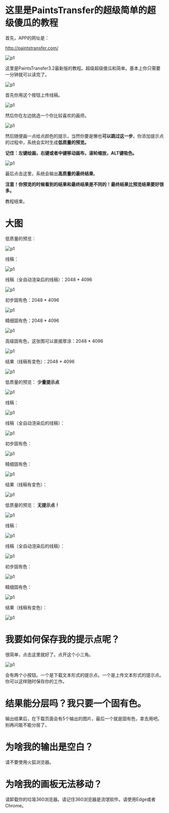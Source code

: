 ﻿# 这里是PaintsTransfer的超级简单的超级傻瓜的教程

首先，APP的网址是：

http://paintstransfer.com/

![p1](https://raw.githubusercontent.com/style2paints/style2paints.github.io/master/img2/1.png)

这里是PaintsTransfer3.2最新版的教程。超级超级傻瓜和简单。基本上你只需要一分钟就可以读完了。

![p1](https://raw.githubusercontent.com/style2paints/style2paints.github.io/master/img2/2.png)

首先你用这个按钮上传线稿。

![p1](https://raw.githubusercontent.com/style2paints/style2paints.github.io/master/img2/3.png)

然后你在左边挑选一个你比较喜欢的画师。

![p1](https://raw.githubusercontent.com/style2paints/style2paints.github.io/master/img2/4.png)

然后随便画一点给点颜色的提示，当然你要是懒也**可以跳过这一步**。你添加提示点的过程中，系统会实时生成**低质量的预览。**

**记住：左键绘画，右键或者中键移动画布，滚轮缩放，ALT键吸色。**

![p1](https://raw.githubusercontent.com/style2paints/style2paints.github.io/master/img2/5.png)

最后点击这里，系统会输出**高质量的最终结果**。

**注意！你预览的时候看到的结果和最终结果是不同的！最终结果比预览结果要好很多。**

教程结束。

# 大图

低质量的预览：

![p1](https://raw.githubusercontent.com/style2paints/style2paints.github.io/master/img2/8.png)

线稿：

![p1](https://raw.githubusercontent.com/style2paints/style2paints.github.io/master/img2/9.png)

线稿（全自动渲染后的线稿）：2048 \* 4096

![p1](https://raw.githubusercontent.com/style2paints/style2paints.github.io/master/img2/10.png)

初步固有色：2048 \* 4096

![p1](https://raw.githubusercontent.com/style2paints/style2paints.github.io/master/img2/11.png)

精细固有色：2048 \* 4096

![p1](https://raw.githubusercontent.com/style2paints/style2paints.github.io/master/img2/12.png)

高级固有色，这张图可以直接厚涂：2048 \* 4096

![p1](https://raw.githubusercontent.com/style2paints/style2paints.github.io/master/img2/013.jpg)

结果（线稿有变色）：2048 \* 4096

![p1](https://raw.githubusercontent.com/style2paints/style2paints.github.io/master/img2/014.png)

低质量的预览： **少量提示点**

![p1](https://raw.githubusercontent.com/style2paints/style2paints.github.io/master/img2/13b.png)

线稿：

![p1](https://raw.githubusercontent.com/style2paints/style2paints.github.io/master/img2/14.png)

线稿（全自动渲染后的线稿）：

![p1](https://raw.githubusercontent.com/style2paints/style2paints.github.io/master/img2/15.png)

初步固有色：

![p1](https://raw.githubusercontent.com/style2paints/style2paints.github.io/master/img2/16.png)

精细固有色：

![p1](https://raw.githubusercontent.com/style2paints/style2paints.github.io/master/img2/17.png)

结果（线稿有变色）：

![p1](https://raw.githubusercontent.com/style2paints/style2paints.github.io/master/img2/18.png)

低质量的预览： **无提示点！**

![p1](https://raw.githubusercontent.com/style2paints/style2paints.github.io/master/img2/19.png)

线稿：

![p1](https://raw.githubusercontent.com/style2paints/style2paints.github.io/master/img2/20.png)

线稿（全自动渲染后的线稿）：

![p1](https://raw.githubusercontent.com/style2paints/style2paints.github.io/master/img2/21.png)

初步固有色：

![p1](https://raw.githubusercontent.com/style2paints/style2paints.github.io/master/img2/22.png)

精细固有色：

![p1](https://raw.githubusercontent.com/style2paints/style2paints.github.io/master/img2/23.png)

结果（线稿有变色）：

![p1](https://raw.githubusercontent.com/style2paints/style2paints.github.io/master/img2/24.png)

# 我要如何保存我的提示点呢？

很简单，点击这里就好了。点开这个小三角。

![p1](https://raw.githubusercontent.com/style2paints/style2paints.github.io/master/img2/7.png)

会有两个小按钮。一个是下载文本形式的提示点。一个是上传文本形式的提示点。你可以这样随时保存你的工作。

# 结果能分层吗？我只要一个固有色。

输出结果后，在下载页面会有5个输出的图片，最后一个就是固有色，拿去用吧。别再问能不能分层了。

# 为啥我的输出是空白？

请不要使用火狐浏览器。

# 为啥我的画板无法移动？

请卸载你的垃圾360浏览器。请记住360浏览器是流氓软件。请使用Edge或者Chrome。

